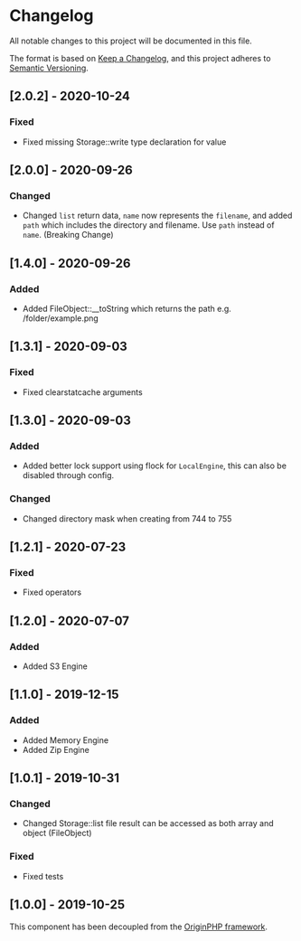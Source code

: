 # Changelog

All notable changes to this project will be documented in this file.

The format is based on [Keep a Changelog](https://keepachangelog.com/en/1.0.0/),
and this project adheres to [Semantic Versioning](https://semver.org/spec/v2.0.0.html).

## [2.0.2]  - 2020-10-24

### Fixed

- Fixed missing Storage::write type declaration for value

## [2.0.0] - 2020-09-26

### Changed

- Changed `list` return data, `name` now represents the `filename`, and added `path` which includes the directory and filename. Use `path` instead of `name`. (Breaking Change)

## [1.4.0] - 2020-09-26

### Added

- Added FileObject::__toString which returns the path e.g. /folder/example.png

## [1.3.1] - 2020-09-03

### Fixed

- Fixed clearstatcache arguments

## [1.3.0] - 2020-09-03

### Added

- Added better lock support using flock for `LocalEngine`, this can also be disabled through config.

### Changed

- Changed directory mask when creating from 744 to 755

## [1.2.1] - 2020-07-23

### Fixed

- Fixed operators

## [1.2.0] - 2020-07-07

### Added

- Added S3 Engine

## [1.1.0] - 2019-12-15

### Added

- Added Memory Engine
- Added Zip Engine

## [1.0.1] - 2019-10-31

### Changed

- Changed Storage::list file result can be accessed as both array and object (FileObject)

### Fixed

- Fixed tests

## [1.0.0] - 2019-10-25

This component has been decoupled from the [OriginPHP framework](https://www.originphp.com/).
